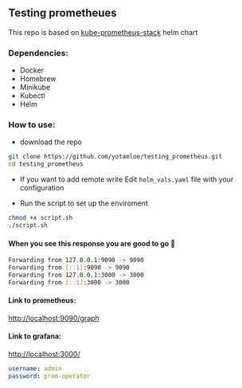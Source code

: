 ## Testing prometheues

This repo is based on [kube-prometheus-stack](https://github.com/prometheus-community/helm-charts/tree/main/charts/kube-prometheus-stack) helm chart

### Dependencies:

- Docker
- Homebrew
- Minikube
- Kubectl
- Helm

### How to use:
* download the repo
```bash
git clone https://github.com/yotamloe/testing_prometheus.git
cd testing_prometheus
```
* If you want to add remote write Edit `helm_vals.yaml` file with your configuration

* Run the script to set up the enviroment
```bash
chmod +x script.sh
./script.sh
```

#### When you see this response you are good to go 🚀

```bash
Forwarding from 127.0.0.1:9090 -> 9090
Forwarding from [::1]:9090 -> 9090
Forwarding from 127.0.0.1:3000 -> 3000
Forwarding from [::1]:3000 -> 3000
```

#### Link to prometheus:

[http://localhost:9090/graph](http://localhost:9090/graph)

#### Link to grafana:

[http://localhost:3000/](http://localhost:3000/)

```yaml
username: admin
password: prom-operator
```